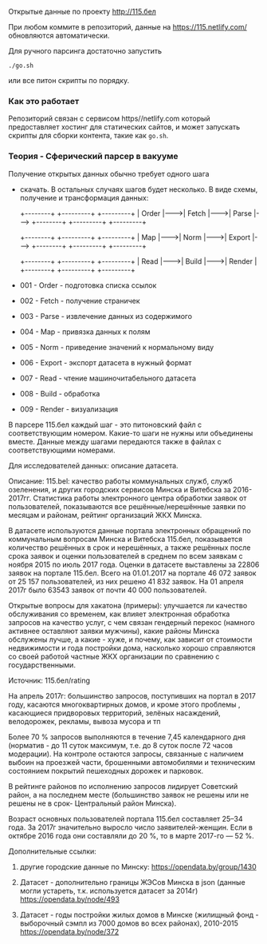 Открытые данные по проекту http://115.бел

При любом коммите в репозиторий, данные на
https://115.netlify.com/ обновляются автоматически.

Для ручного парсинга достаточно запустить

    ./go.sh

или все питон скрипты по порядку.

### Как это работает

Репозиторий связан с сервисом https//netlify.com
который предоставляет хостинг для статических сайтов,
и может запускать скрипты для сборки контента, такие
как `go.sh`.

### Теория - Сферический парсер в вакууме

Получение открытых данных обычно требует одного шага
- скачать. В остальных случаях шагов будет несколько.
В виде схемы, получение и трансформация данных:

    +--------+    +---------+    +---------+
    | Order  |--->| Fetch   |--->| Parse   |--->
    +--------+    +---------+    +---------+    

    +--------+    +---------+    +---------+
    | Map    |--->| Norm    |--->| Export  |--->
    +--------+    +---------+    +---------+    

    +--------+    +---------+    +---------+
    | Read   |--->| Build   |--->| Render  |
    +--------+    +---------+    +---------+    

* 001 - Order - подготовка списка ссылок
* 002 - Fetch - получение страничек
* 003 - Parse - извлечение данных из содержимого


* 004 - Map   - привязка данных к полям
* 005 - Norm  - приведение значений к нормальному виду
* 006 - Export - экспорт датасета в нужный формат


* 007 - Read  - чтение машиночитабельного датасета
* 008 - Build - обработка
* 009 - Render - визуализация

В парсере 115.бел каждый шаг - это питоновский файл с
соответствующим номером. Какие-то шаги не нужны или
объединены вместе. Данные между шагами передаются
также в файлах с соответствующими номерами.





Для исследователей данных: описание датасета.

Описание:
115.bel: качество работы коммунальных служб, служб озеленения, и других городских сервисов Минска и Витебска за 2016-2017гг.
Статистика работы электронного центра обработки заявок от пользователей, показываются все решённые/нерешённые заявки по месяцам и районам, рейтинг организаций ЖКХ Минска.

В датасете используются данные портала электронных обращений по коммунальным вопросам Минска и Витебска 115.бел, показывается количество решённых в срок и нерешённых, а также решённых после срока заявок и оценки пользователей в среднем по всем заявкам с ноября 2015 по июль 2017 года. Оценки в датасете выставлены за 22806 заявок на портале 115.бел. Всего на 01.01.2017 на портале 46 072 заявок от 25 157 пользователей, из них решено 41 832 заявок. На 01 апреля 2017г было 63543 заявок от почти 40 000 пользователей.

Открытые вопросы для хакатона (примеры): улучшается ли качество обслуживания со временем, как влияет электронная обработка запросов на качество услуг, с чем связан гендерный перекос (намного активнее оставляют заявки мужчины), какие районы Минска обслужены лучше, а какие - хуже, и почему, как зависит от стоимости недвижимости и года постройки дома, насколько хорошо справляются со своей работой частные ЖКХ организации по сравнению с государственными.

Источник: 115.бел/rating

На апрель 2017г: большинство запросов, поступивших на портал в 2017 году, касаются многоквартирных домов, и кроме этого проблемы , касающиеся придворовых территорий, зелёных насаждений, велодорожек, рекламы, вывоза мусора и тп

Более 70 % запросов выполняются в течение 7,45 календарного дня (норматив - до 11 суток максимум, т.е. до 8 суток после 72 часов модерации). На контроле остаются запросы, связанные с наличием выбоин на проезжей части, брошенными автомобилями и техническим состоянием покрытий пешеходных дорожек и парковок.

В рейтинге районов по исполнению запросов лидирует Советский район, а на последнем месте (большинство заявок не решены или не решены не в срок- Центральный район Минска).

Возраст основных пользователей портала 115.бел составляет 25–34 года. За 2017г значительно выросло число заявителей-женщин. Если в октябре 2016 года они составляли до 20 %, то в марте 2017-го — 52 %.

Дополнительные ссылки:
1) другие городские данные по Минску:
https://opendata.by/group/1430

2) Датасет - дополнительно границы ЖЭСов Минска в json (данные могли устареть, т.к. используется датасет за 2014г)
https://opendata.by/node/493

3) Датасет - годы постройки жилых домов в Минске (жилищный фонд - выборочный сэмпл из 7000 домов во всех районах), 2010-2015
https://opendata.by/node/372
